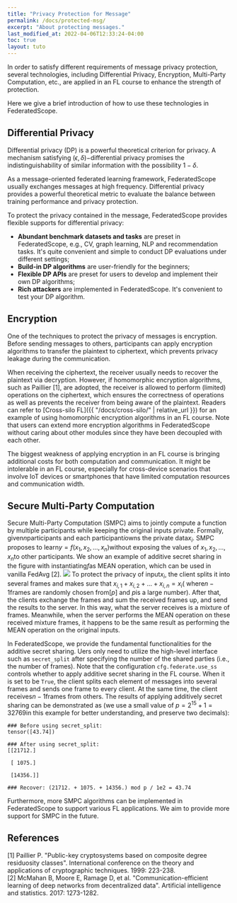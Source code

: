 ```yaml
---
title: "Privacy Protection for Message"
permalink: /docs/protected-msg/
excerpt: "About protecting messages."
last_modified_at: 2022-04-06T12:33:24-04:00
toc: true
layout: tuto
---
```


In order to satisfy different requirements of message privacy protection,  several technologies, including Differential Privacy, Encryption, Multi-Party Computation, etc., are applied in an FL course to enhance the strength of protection.

Here we give a brief introduction of how to use these technologies in FederatedScope.

## Differential Privacy

Differential privacy (DP) is a powerful theoretical criterion for privacy. A mechanism satisfying $(\epsilon,\delta)-$differential privacy promises the indistinguishability of similar information with the possibility $1-\delta$. 

As a message-oriented federated learning framework, FederatedScope usually exchanges messages at high frequency. Differential privacy provides a powerful theoretical metric to evaluate the balance between training performance and privacy protection. 

To protect the privacy contained in the message, FederatedScope provides flexible supports for differential privacy:

- **Abundant benchmark datasets and tasks** are preset in FederatedScope, e.g., CV, graph learning, NLP and recommendation tasks. It's quite convenient and simple to conduct DP evaluations under different settings;
- **Build-in DP algorithms** are user-friendly for the beginners; 
- **Flexible DP APIs** are preset for users to develop and implement their own DP algorithms; 
- **Rich attackers** are implemented in FederatedScope. It's convenient to test your DP algorithm.

## Encryption

One of the techniques to protect the privacy of messages is encryption. Before sending messages to others, participants can apply encryption algorithms to transfer the plaintext to ciphertext, which prevents privacy leakage during the communication. 

When receiving the ciphertext, the receiver usually needs to recover the plaintext via decryption. However, if homomorphic encryption algorithms, such as Paillier [1], are adopted, the receiver is allowed to perform (limited) operations on the ciphertext, which ensures the correctness of operations as well as prevents the receiver from being aware of the plaintext. 
Readers can refer to [Cross-silo FL]({{ "/docs/cross-silo/" | relative_url }}) for an example of using homomorphic encryption algorithms in an FL course. Note that users can extend more encryption algorithms in FederatedScope without caring about other modules since they have been decoupled with each other.

The biggest weakness of applying encryption in an FL course is bringing additional costs for both computation and communication. It might be intolerable in an FL course, especially for cross-device scenarios that involve IoT devices or smartphones that have limited computation resources and communication width.

## Secure Multi-Party Computation

Secure Multi-Party Computation (SMPC) aims to jointly compute a function by multiple participants while keeping the original inputs private. Formally, given$n$participants and each participant$i$owns the private data$x_i$. SMPC proposes to learn$y=f(x_1, x_2, ..., x_n)$without exposing the values of $x_1, x_2, ..., x_n$to other participants.
We show an example of additive secret sharing in the figure with instantiating$f$as MEAN operation, which can be used in vanilla FedAvg [2]. 
![](https://img.alicdn.com/imgextra/i4/O1CN01H7022d1UAVnc1wCt3_!!6000000002477-0-tps-2009-659.jpg)
To protect the privacy of input$x_i$, the client splits it into several frames and makes sure that $x_{i,1} + x_{i,2}+ ... + x_{i,n}=x_i$( where$n-1$frames are randomly chosen from$[p]$ and $p$is a large number). After that, the clients exchange the frames and sum the received frames up, and send the results to the server. In this way, what the server receives is a mixture of frames. Meanwhile, when the server performs the MEAN operation on these received mixture frames, it happens to be the same result as performing the MEAN operation on the original inputs. 

In FederatedScope, we provide the fundamental functionalities for the additive secret sharing.  Uers only need to utilize the high-level interface such as `secret_split` after specifying the number of the shared parties (i.e., the number of frames). 
Note that the configuration `cfg.federate.use_ss` controls whether to apply additive secret sharing in the FL course. When it is set to be `True`, the client splits each element of messages into several frames and sends one frame to every client. At the same time, the client receives$n-1$frames from others. The results of applying additively secret sharing can be demonstrated as (we use a small value of $p=2^{15}+1=32769$in this example for better understanding, and preserve two decimals):

```
### Before using secret_split:
tensor([43.74])

### After using secret_split:
[[21712.]

 [ 1075.]

 [14356.]]
 
### Recover: (21712. + 1075. + 14356.) mod p / 1e2 = 43.74
```

Furthermore, more SMPC algorithms can be implemented in FederatedScope to support various FL applications. We aim to provide more support for SMPC in the future.

## References

[1] Paillier P. "Public-key cryptosystems based on composite degree residuosity classes". International conference on the theory and applications of cryptographic techniques. 1999: 223-238.  
[2] McMahan B, Moore E, Ramage D, et al. "Communication-efficient learning of deep networks from decentralized data". Artificial intelligence and statistics. 2017: 1273-1282.
